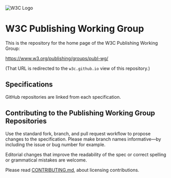 ![W3C Logo](https://www.w3.org/Icons/w3c_home)

# W3C Publishing Working Group

This is the repository for the home page of the W3C Publishing Working Group:

https://www.w3.org/publishing/groups/publ-wg/

(That URL is redirected to the `w3c.github.io` view of this repository.)

## Specifications

GitHub repositories are linked from each specification.

## Contributing to the Publishing Working Group Repositories

Use the standard fork, branch, and pull request workflow to propose changes to the specification. Please make branch names informative—by including the issue or bug number for example.

Editorial changes that improve the readability of the spec or correct spelling or grammatical mistakes are welcome.

Please read [CONTRIBUTING.md](CONTRIBUTING.md), about licensing contributions.
